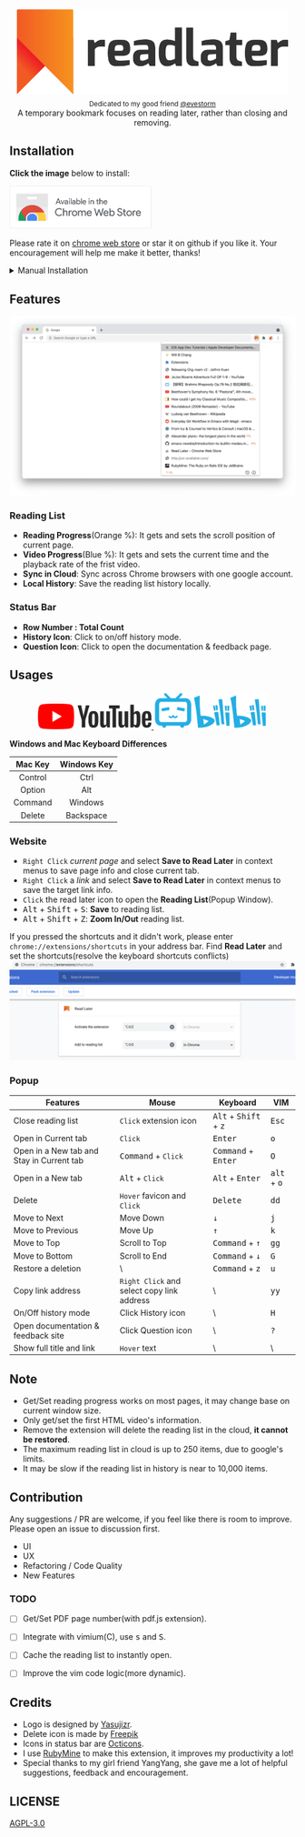 <p align="center">
  <img src="images/logotype.png" alt="Read Later Logo" height="150px"><br>
  <sub>Dedicated to my good friend <a href="https://github.com/evestorm">@evestorm</a></sub><br>
  A temporary bookmark focuses on reading later, rather than closing and removing.
</p>




## Installation
**Click the image** below to install:

<a href="https://chrome.google.com/webstore/detail/fbmfcfkokefgbmfcjahdmomlifclekib/">
  <img src="images/chrome-store-logo.png" width="250px" alt="chrome-store-logo">
</a>

Please rate it on [chrome web store](https://chrome.google.com/webstore/detail/fbmfcfkokefgbmfcjahdmomlifclekib/) or star it on github if you like it. Your encouragement will help me make it better, thanks!

<details>
<summary>Manual Installation</summary>

1. Download [chrome-read-later.zip](https://github.com/willbchang/chrome-read-later/releases/latest).
2. Unzip it and move it to the safe path(you won't delete it accidentally).
3. Go to `chrome://extensions/`
4. Open `Developer mode`.
5. Drag the folder to chrome or Click `Load unpacked` and select the folder.

</details>

## Features

![Chrome Read Later 1168x309=2560x1600](images/sample-white.png)

### Reading List
- **Reading Progress**(Orange %): It gets and sets the scroll position of current page.
- **Video Progress**(Blue %): It gets and sets the current time and the playback rate of the frist video.
- **Sync in Cloud**: Sync across Chrome browsers with one google account.
- **Local History**: Save the reading list history locally.

### Status Bar
- **Row Number : Total Count**
- **History Icon**: Click to on/off history mode.
- **Question Icon**: Click to open the documentation & feedback page.

## Usages

<p align="center">  
  <a href="https://youtu.be/fnaFiMabPq8">
    <img src="images/youtube-logo.png" width="200px" alt="youtube-logo">
  </a>

  <a href="https://www.bilibili.com/video/BV1Ag411M7W1">
    <img src="images/bilibili-logo.png" width="200px" alt="bilibili-logo">
  </a>
</p>

**Windows and Mac Keyboard Differences**

| Mac Key  | Windows Key |
|:--------:|:-----------:|
| Control  | Ctrl        |
| Option   | Alt         |
| Command  | Windows     |
| Delete   | Backspace   |

### Website
- `Right Click` *current page* and select **Save to Read Later** in context menus to save page info and close current tab.
- `Right Click` a *link* and select **Save to Read Later** in context menus to save the target link info.
- `Click` the read later icon to open the **Reading List**(Popup Window).
- <kbd>Alt</kbd> + <kbd>Shift</kbd> + <kbd>S</kbd>: **Save** to reading list.
- <kbd>Alt</kbd> + <kbd>Shift</kbd> + <kbd>Z</kbd>: **Zoom In/Out** reading list.

If you pressed the shortcuts and it didn't work, please enter `chrome://extensions/shortcuts` in your address bar.
Find **Read Later** and set the shortcuts(resolve the keyboard shortcuts conflicts)
![chrome://extensions/shortcuts](images/chrome-extensions-shortcuts.png)

### Popup

| Features                                  | Mouse                                      | Keyboard                                         | VIM                           |
|-------------------------------------------|--------------------------------------------|--------------------------------------------------|-------------------------------|
| Close reading list                        | `Click` extension icon                     | <kbd>Alt</kbd> + <kbd>Shift</kbd> + <kbd>z</kbd> | <kbd>Esc</kbd>                |
| Open in Current tab                       | `Click`                                    | <kbd>Enter</kbd>                                 | <kbd>o</kbd>                  |
| Open in a New tab and Stay in Current tab | <kbd>Command</kbd> + `Click`               | <kbd>Command</kbd> + <kbd>Enter</kbd>            | <kbd>O</kbd>                  |
| Open in a New tab                         | <kbd>Alt</kbd> + `Click`                   | <kbd>Alt</kbd> + <kbd>Enter</kbd>                | <kbd>alt</kbd> + <kbd>o</kbd> |
| Delete                                    | `Hover` favicon and `Click`                | <kbd>Delete</kbd>                                | <kbd>dd</kbd>                 |
| Move to Next                              | Move Down                                  | <kbd>↓</kbd>                                     | <kbd>j</kbd>                  |
| Move to Previous                          | Move Up                                    | <kbd>↑</kbd>                                     | <kbd>k</kbd>                  |
| Move to Top                               | Scroll to Top                              | <kbd>Command</kbd> + <kbd>↑</kbd>                | <kbd>gg</kbd>                 |
| Move to Bottom                            | Scroll to End                              | <kbd>Command</kbd> + <kbd>↓</kbd>                | <kbd>G</kbd>                  |
| Restore a deletion                        | \                                          | <kbd>Command</kbd> + <kbd>z</kbd>                | <kbd>u</kbd>                  |
| Copy link address                         | `Right Click` and select copy link address | \                                                | <kbd>yy</kbd>                 |
| On/Off history mode                       | Click History icon                         | \                                                | <kbd>H</kbd>                  |
| Open documentation & feedback site        | Click Question icon                        | \                                                | <kbd>?</kbd>                  |
| Show full title and link                  | `Hover` text                               | \                                                | \                             |


## Note
- Get/Set reading progress works on most pages, it may change base on current window size.
- Only get/set the first HTML video's information.
- Remove the extension will delete the reading list in the cloud, **it cannot be restored**.
- The maximum reading list in cloud is up to 250 items, due to google's limits.
- It may be slow if the reading list in history is near to 10,000 items.

## Contribution
Any suggestions / PR are welcome, if you feel like there is room to improve. Please open an issue to discussion first.
- UI
- UX
- Refactoring / Code Quality
- New Features

### TODO
- [ ] Get/Set PDF page number(with pdf.js extension).
- [ ] Integrate with vimium(C), use <kbd>s</kbd> and <kbd>S</kbd>.
- [ ] Cache the reading list to instantly open.
- [ ] Improve the vim code logic(more dynamic).


## Credits
- Logo is designed by [Yasujizr](https://github.com/Yasujizr).
- Delete icon is made by [Freepik](https://www.flaticon.com/authors/freepik)
- Icons in status bar are [Octicons](https://primer.style/octicons/).
- I use [RubyMine](https://www.jetbrains.com/ruby/) to make this extension, it improves my productivity a lot!
- Special thanks to my girl friend YangYang, she gave me a lot of helpful suggestions, feedback and encouragement.

## LICENSE
[AGPL-3.0](LICENSE)
